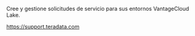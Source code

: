 Cree y gestione solicitudes de servicio para sus entornos VantageCloud Lake.

<https://support.teradata.com>
